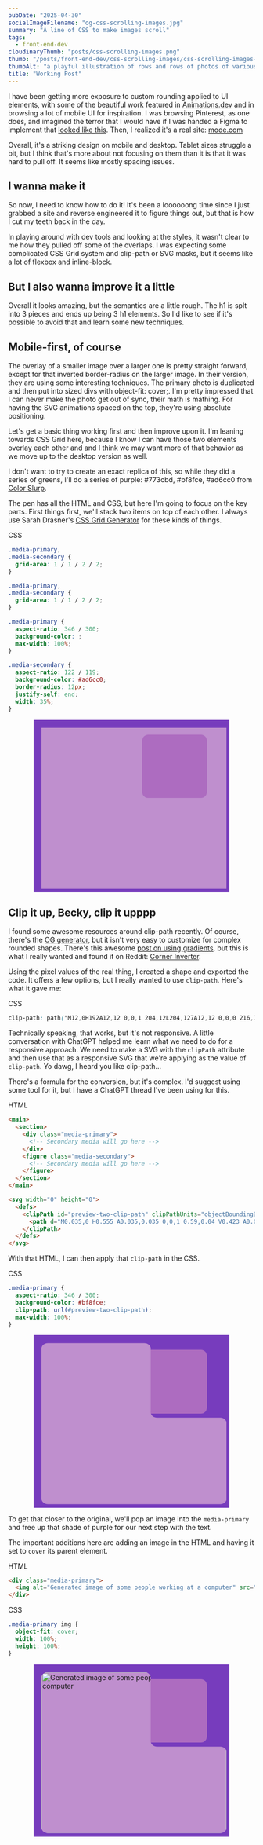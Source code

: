 ```yaml
---
pubDate: "2025-04-30"
socialImageFilename: "og-css-scrolling-images.jpg"
summary: "A line of CSS to make images scroll"
tags:
  - front-end-dev
cloudinaryThumb: "posts/css-scrolling-images.png"
thumb: "/posts/front-end-dev/css-scrolling-images/css-scrolling-images-thumb.webp"
thumbAlt: "a playful illustration of rows and rows of photos of various food items, with the illustion of motion --ar 3:2"
title: "Working Post"
---
```


I have been getting more exposure to custom rounding applied to UI elements,
with some of the beautiful work featured in [Animations.dev](http://Animations.dev) and in browsing a lot of mobile UI for inspiration. I was browsing Pinterest, as one does, and imagined the terror that I would have if I was handed a Figma to implement that [looked like this](https://www.pinterest.com/pin/213709944813086292). Then, I realized it's a real site: [mode.com](https://mode.com)

Overall, it's a striking design on mobile and desktop. Tablet sizes struggle a bit, but I think that's more about not focusing on them than it is that it was hard to pull off. It seems like mostly spacing issues.

## I wanna make it

So now, I need to know how to do it! It's been a loooooong time since I just grabbed a site and reverse engineered it to figure things out, but that is how I cut my teeth back in the day. 

In playing around with dev tools and looking at the styles, it wasn't clear to me how they pulled off some of the overlaps. I was expecting some complicated CSS Grid system and clip-path or SVG masks, but it seems like a lot of flexbox and inline-block. 

## But I also wanna improve it a little

Overall it looks amazing, but the semantics are a little rough. The h1 is splt into 3 pieces and ends up being 3 h1 elements. So I'd like to see if it's possible to avoid that and learn some new techniques. 

## Mobile-first, of course

The overlay of a smaller image over a larger one is pretty straight forward, except for that inverted border-radius on the larger image. In their version, they are using some interesting techniques. The primary photo is duplicated and then put into sized divs with object-fit: cover;. I'm pretty impressed that I can never make the photo get out of sync, their math is mathing. For having the SVG animations spaced on the top, they're using absolute positioning. 

Let's get a basic thing working first and then improve upon it. I'm leaning towards CSS Grid here, because I know I can have those two elements overlay each other and and I think we may want more of that behavior as we move up to the desktop version as well.

I don't want to try to create an exact replica of this, so while they did a series of greens, I'll do a series of purple: #773cbd, #bf8fce, #ad6cc0 from [Color Slurp](https://colorslurp.com/blog/purple-color-palette-ideas).

The pen has all the HTML and CSS, but here I'm going to focus on the key parts. First things first, we'll stack two items on top of each other. I always use Sarah Drasner's [CSS Grid Generator](https://cssgrid-generator.netlify.app) for these kinds of things.

<div class="code-ui-wrapper"><div class="code-ui-header">CSS</div>

```css
.media-primary,
.media-secondary {
  grid-area: 1 / 1 / 2 / 2;
}

.media-primary,
.media-secondary {
  grid-area: 1 / 1 / 2 / 2;
}

.media-primary {
  aspect-ratio: 346 / 300;
  background-color: ;
  max-width: 100%;
}

.media-secondary {
  aspect-ratio: 122 / 119;
  background-color: #ad6cc0;
  border-radius: 12px;
  justify-self: end;
  width: 35%;
}
```

</div><!-- Close Code UI -->

<style>
  .preview-one {
    margin-inline: auto;
    max-width: 100%;
    width: 400px;
  }

  .preview-one main {
    background-color: #773cbd;
    padding: 16px;
  }

  .preview-one section {
    display: grid;
  }

  .preview-one .media-primary,
  .preview-one .media-secondary {
    grid-area: 1 / 1 / 2 / 2;
  }

  .preview-one .media-primary {
    aspect-ratio: 346 / 300;
    background-color: #bf8fce;
    max-width: 100%;
  }

  .preview-one .media-secondary {
    aspect-ratio: 122 / 119;
    background-color: #ad6cc0;
    border-radius: 12px;
    justify-self: end;
    width: 35%;
  }
</style>

<div class="full-bleed">
<div class="browser-preview preview-one">
  <main>
    <section>
      <div class="media-primary">
        <!-- Secondary media will go here -->
      </div>
      <figure class="media-secondary">
        <!-- Secondary media will go here -->
      </figure>
    </section>
  </main>
</div>
</div>

## Clip it up, Becky, clip it upppp

I found some awesome resources around clip-path recently. Of course, there's the [OG generator](https://bennettfeely.com/clippy), but it isn't very easy to customize for complex rounded shapes. There's this awesome [post on using gradients](https://css-tip.com/inverted-radius), but this is what I really wanted and found it on Reddit: [Corner Inverter](https://corner-inverter.douiri.org). 

Using the pixel values of the real thing, I created a shape and exported the code. It offers a few options, but I really wanted to use `clip-path`. Here's what it gave me:

<div class="code-ui-wrapper"><div class="code-ui-header">CSS</div>

```css
clip-path: path("M12,0H192A12,12 0,0,1 204,12L204,127A12,12 0,0,0 216,139L334,139A12,12 0,0,1 346,151V288A12,12 0,0,1 334,300H12A12,12 0,0,1 0,288V12A12,12 0,0,1 12,0Z");
```

</div><!-- Close Code UI -->

Technically speaking, that works, but it's not responsive. A little conversation with ChatGPT helped me learn what we need to do for a responsive approach. We need to make a SVG with the `clipPath` attribute and then use that as a responsive SVG that we're applying as the value of `clip-path`. Yo dawg, I heard you like clip-path...

There's a formula for the conversion, but it's complex. I'd suggest using some tool for it, but I have a ChatGPT thread I've been using for this. 

<div class="code-ui-wrapper"><div class="code-ui-header">HTML</div>

```html
<main>
  <section>
    <div class="media-primary">
      <!-- Secondary media will go here -->
    </div>
    <figure class="media-secondary">
      <!-- Secondary media will go here -->
    </figure>
  </section>
</main>

<svg width="0" height="0">
  <defs>
    <clipPath id="preview-two-clip-path" clipPathUnits="objectBoundingBox">
      <path d="M0.035,0 H0.555 A0.035,0.035 0,0,1 0.59,0.04 V0.423 A0.035,0.035 0,0,0 0.625,0.463 H0.965 A0.035,0.035 0,0,1 1.000,0.503 V0.96 A0.035,0.035 0,0,1 0.965,1 H0.035 A0.035,0.035 0,0,1 0,0.96 V0.04 A0.035,0.035 0,0,1 0.035,0 Z" />
    </clipPath>
  </defs>
</svg>

```

</div><!-- Close Code UI -->

With that HTML, I can then apply that `clip-path` in the CSS. 

<div class="code-ui-wrapper"><div class="code-ui-header">CSS</div>

```css
.media-primary {
  aspect-ratio: 346 / 300;
  background-color: #bf8fce;
  clip-path: url(#preview-two-clip-path);
  max-width: 100%;
}
```

</div><!-- Close Code UI -->

<style>
  .preview-two {
    margin-inline: auto;
    max-width: 100%;
    width: 400px;
  }

  .preview-two main {
    background-color: #773cbd;
    padding: 16px;
  }

  .preview-two section {
    display: grid;
  }

  .preview-two .media-primary,
  .preview-two .media-secondary {
    grid-area: 1 / 1 / 2 / 2;
  }

  .preview-two .media-primary {
    aspect-ratio: 346 / 300;
    background-color: #bf8fce;
    clip-path: url(#preview-two-clip-path);
    max-width: 100%;
  }

  .preview-two .media-secondary {
    aspect-ratio: 122 / 119;
    background-color: #ad6cc0;
    border-radius: 12px;
    justify-self: end;
    width: 35%;
  }
</style>

<div class="full-bleed">
<div class="browser-preview preview-two">
  <main>
    <section>
      <div class="media-primary">
        <!-- Secondary media will go here -->
      </div>
      <figure class="media-secondary">
        <!-- Secondary media will go here -->
      </figure>
    </section>
  </main>

  <svg width="0" height="0">
    <defs>
      <clipPath id="preview-two-clip-path" clipPathUnits="objectBoundingBox">
        <path d="
        M0.035,0
        H0.555
        A0.035,0.035 0,0,1 0.59,0.04
        V0.423
        A0.035,0.035 0,0,0 0.625,0.463
        H0.965
        A0.035,0.035 0,0,1 1.000,0.503
        V0.96
        A0.035,0.035 0,0,1 0.965,1
        H0.035
        A0.035,0.035 0,0,1 0,0.96
        V0.04
        A0.035,0.035 0,0,1 0.035,0
        Z" />
      </clipPath>
    </defs>
  </svg>

</div>
</div>

To get that closer to the original, we'll pop an image into the `media-primary` and free up that shade of purple for our next step with the text.

The important additions here are adding an image in the HTML and having it set to `cover` its parent element.

<div class="code-ui-wrapper"><div class="code-ui-header">HTML</div>

```html
<div class="media-primary">
  <img alt="Generated image of some people working at a computer" src="https://assets.codepen.io/140/people-learning-grid_1.png" />
</div>
```

</div><!-- Close Code UI -->

<div class="code-ui-wrapper"><div class="code-ui-header">CSS</div>

```css
.media-primary img {
  object-fit: cover;
  width: 100%;
  height: 100%;
}
```

</div><!-- Close Code UI -->

<style>
  .preview-three {
    margin-inline: auto;
    max-width: 100%;
    width: 400px;
  }

  .preview-three main {
    background-color: #773cbd;
    padding: 16px;
  }

  .preview-three section {
    display: grid;
  }

  .preview-three .media-primary,
  .preview-three .media-secondary {
    grid-area: 1 / 1 / 2 / 2;
  }

  .preview-three .media-primary {
    aspect-ratio: 346 / 300;
    background-color: #bf8fce;
    clip-path: url(#preview-three-clip-path);
    position: relative;
  }

  .preview-three .media-primary img {
    object-fit: cover;
    width: 100%;
    height: 100%;
  }

  .preview-three .media-secondary {
    aspect-ratio: 122 / 119;
    background-color: #ad6cc0;
    border-radius: 12px;
    justify-self: end;
    width: 35%;
  }

  .preview-three .media-secondary svg {
    object-fit: cover;
    width: 100%;
    height: 100%;
  }
</style>

<div class="full-bleed">
<div class="browser-preview preview-three">
  <main>
    <section>
      <div class="media-primary">
        <img alt="Generated image of some people working at a computer" src="https://assets.codepen.io/140/people-learning-grid_1.png" />
      </div>
      <figure class="media-secondary">
        <!-- Secondary media will go here -->
      </figure>
    </section>
  </main>

  <svg width="0" height="0">
    <defs>
      <clipPath id="preview-three-clip-path" clipPathUnits="objectBoundingBox">
        <path d="
        M0.035,0
        H0.555
        A0.035,0.035 0,0,1 0.59,0.04
        V0.423
        A0.035,0.035 0,0,0 0.625,0.463
        H0.965
        A0.035,0.035 0,0,1 1.000,0.503
        V0.96
        A0.035,0.035 0,0,1 0.965,1
        H0.035
        A0.035,0.035 0,0,1 0,0.96
        V0.04
        A0.035,0.035 0,0,1 0.035,0
        Z" />
      </clipPath>
    </defs>
  </svg>

</div>
</div>